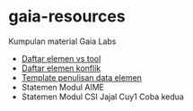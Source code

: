 # gaia-resources
Kumpulan material Gaia Labs

- [Daftar elemen vs tool](./daftar-elemen-per-tool.csv)
- [Daftar elemen konflik](./daftar-elemen-konflik.csv)
- [Template penulisan data elemen](./template-data-elemen.md)
- Statemen Modul AIME
- Statemen Modul CSI
Jajal Cuy1
Coba kedua

